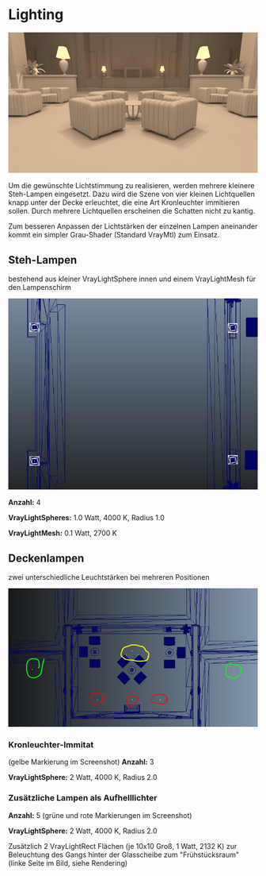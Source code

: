 # Lighting
![Light Balancing](images/lightbalancing.png)

Um die gewünschte Lichtstimmung zu realisieren, werden mehrere kleinere Steh-Lampen eingesetzt. Dazu wird die Szene von vier kleinen Lichtquellen knapp unter der Decke erleuchtet, die eine Art Kronleuchter immitieren sollen. Durch mehrere Lichtquellen erscheinen die Schatten nicht zu kantig.

Zum besseren Anpassen der Lichtstärken der einzelnen Lampen aneinander kommt ein simpler Grau-Shader (Standard VrayMtl) zum Einsatz.

## Steh-Lampen
bestehend aus kleiner VrayLightSphere innen und einem VrayLightMesh für den Lampenschirm

![Screenshot Steh-Lampen](images/screenshot-leuchter.png)

**Anzahl:** 4

**VrayLightSpheres:**
1.0 Watt, 4000 K, Radius 1.0

**VrayLightMesh:**
0.1 Watt, 2700 K


## Deckenlampen
zwei unterschiedliche Leuchtstärken bei mehreren Positionen

![Screenshot Deckenlampen](images/screenshot-deckenlampen-markierungen.png)

### Kronleuchter-Immitat
(gelbe Markierung im Screenshot)
**Anzahl:** 3

**VrayLightSphere:**
2 Watt, 4000 K, Radius 2.0


### Zusätzliche Lampen als Aufhelllichter
**Anzahl:** 5 (grüne und rote Markierungen im Screenshot)

**VrayLightSphere:**
2 Watt, 4000 K, Radius 2.0

Zusätzlich 2 VrayLightRect Flächen (je 10x10 Groß, 1 Watt, 2132 K) zur Beleuchtung des Gangs hinter der Glasscheibe zum "Frühstücksraum" (linke Seite im Bild, siehe Rendering)
